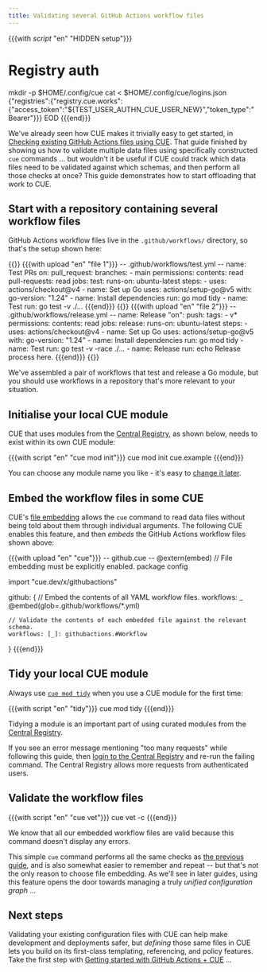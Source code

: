 ```yaml
---
title: Validating several GitHub Actions workflow files
---
```


{{{with _script_ "en" "HIDDEN setup"}}}
# Registry auth
mkdir -p $HOME/.config/cue
cat <<EOD > $HOME/.config/cue/logins.json
{"registries":{"registry.cue.works":{"access_token":"${TEST_USER_AUTHN_CUE_USER_NEW}","token_type":"Bearer"}}}
EOD
{{{end}}}

We've already seen how CUE makes it trivially easy to get started, in
[Checking existing GitHub Actions files using CUE](../checking-existing-github-actions-files/index.md).
That guide finished by showing us how to validate multiple data files using
specifically constructed `cue` commands ... but wouldn't it be useful if CUE
could track which data files need to be validated against which schemas,
and then perform all those checks at once? This guide demonstrates how
to start offloading that work to CUE.

<!--more-->

## Start with a repository containing several workflow files

GitHub Actions workflow files live in the `.github/workflows/` directory, so
that's the setup shown here:

{{<columns>}}
{{{with upload "en" "file 1"}}}
-- .github/workflows/test.yml --
name: Test PRs
on:
  pull_request:
    branches:
      - main
permissions:
  contents: read
  pull-requests: read
jobs:
  test:
    runs-on: ubuntu-latest
    steps:
      - uses: actions/checkout@v4
      - name: Set up Go
        uses: actions/setup-go@v5
        with:
          go-version: "1.24"
      - name: Install dependencies
        run: go mod tidy
      - name: Test
        run: go test -v  ./...
{{{end}}}
{{<columns-separator>}}
{{{with upload "en" "file 2"}}}
-- .github/workflows/release.yml --
name: Release
"on":
  push:
    tags:
      - v*
permissions:
  contents: read
jobs:
  release:
    runs-on: ubuntu-latest
    steps:
      - uses: actions/checkout@v4
      - name: Set up Go
        uses: actions/setup-go@v5
        with:
          go-version: "1.24"
      - name: Install dependencies
        run: go mod tidy
      - name: Test
        run: go test -v -race ./...
      - name: Release
        run: echo Release process here.
{{{end}}}
{{</columns>}}

We've assembled a pair of workflows that test and release a Go module, but you
should use workflows in a repository that's more relevant to your situation.

## Initialise your local CUE module

CUE that uses modules from the
[Central Registry](https://registry.cue.works), as shown below, needs to exist
within its own CUE module:

{{{with script "en" "cue mod init"}}}
cue mod init cue.example
{{{end}}}

You can choose any module name you like - it's easy to
[change it later](https://cuelang.org/docs/reference/command/cue-help-mod-rename/).

## Embed the workflow files in some CUE

CUE's [file embedding](https://cuelang.org/docs/howto/embed-files-in-cue-evaluation/)
allows the `cue` command to read data files without being told about them through
individual arguments. The following CUE enables this feature, and then *embeds*
the GitHub Actions workflow files shown above:

{{{with upload "en" "cue"}}}
-- github.cue --
@extern(embed) // File embedding must be explicitly enabled.
package config

import "cue.dev/x/githubactions"

github: {
	// Embed the contents of all YAML workflow files.
	workflows: _ @embed(glob=.github/workflows/*.yml)

	// Validate the contents of each embedded file against the relevant schema.
	workflows: [_]: githubactions.#Workflow
}
{{{end}}}


## Tidy your local CUE module

Always use
[`cue mod tidy`](https://cuelang.org/docs/reference/command/cue-help-mod-tidy/)
when you use a CUE module for the first time:

{{{with script "en" "tidy"}}}
cue mod tidy
{{{end}}}

Tidying a module is an important part of using curated modules from the
[Central Registry](https://registry.cue.works).

If you see an error message mentioning "too many requests" while following this
guide, then
[login to the Central Registry](../login-central-registry/index.md)
and re-run the failing command.
The Central Registry allows more requests from authenticated users.

## Validate the workflow files

{{{with script "en" "cue vet"}}}
cue vet -c
{{{end}}}

We know that all our embedded workflow files are valid
because this command doesn't display any errors.

This simple `cue` command performs all the same checks as
[the previous guide](../checking-existing-github-actions-files/index.md#validate-more-workflow-files),
and is also somewhat easier to remember and repeat --
but that's not the only reason to choose file embedding.
As we'll see in later guides, using this feature opens the door towards
managing a truly *unified configuration graph* ...

## Next steps

Validating your existing configuration files with CUE can help make development
and deployments safer, but *defining* those same files in CUE lets you build on
its first-class templating, referencing, and policy features. Take the first
step with
[Getting started with GitHub Actions + CUE](../getting-started-with-github-actions-cue/index.md)
...
